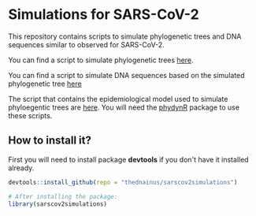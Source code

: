 # Simulations for SARS-CoV-2 

This repository contains scripts to simulate phylogenetic trees and DNA sequences similar to observed for SARS-CoV-2.

You can find a script to simulate phylogenetic trees [here](https://github.com/thednainus/sarscov2simulations/blob/master/Coalescent_simulations/Tree_Simulations.R).

You can find a script to simulate DNA sequences based on the simulated phylogenetic tree [here](https://github.com/thednainus/sarscov2simulations/blob/master/Coalescent_simulations/DNA_seqali_simulations.R)

The script that contains the epidemiological model used to simulate phyloegentic trees are [here](https://github.com/thednainus/sarscov2simulations/blob/master/Coalescent_simulations/seijrRmodel.R). You will need the [phydynR](https://github.com/emvolz-phylodynamics/phydynR) package to use these scripts.

## How to install it?

First you will need to install package **devtools** if you don't have it installed already.

```r
devtools::install_github(repo = "thednainus/sarscov2simulations")

# After installing the package:
library(sarscov2simulations)
```
